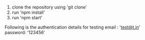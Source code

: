 1) clone the repository using 'git clone'
2) run 'npm install'
3) run  'npm start'

Following is the authentication details for testing
email : 'test@t.in'
password: '123456'